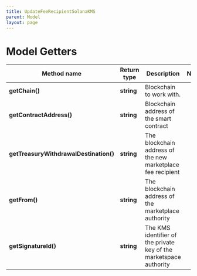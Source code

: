 ```yaml
---
title: UpdateFeeRecipientSolanaKMS
parent: Model
layout: page
---
```


# Model Getters

Method name | Return type | Description | Notes
------------ | ------------- | ------------- | -------------
**getChain()** | **string** | Blockchain to work with. |
**getContractAddress()** | **string** | Blockchain address of the smart contract |
**getTreasuryWithdrawalDestination()** | **string** | The blockchain address of the new marketplace fee recipient |
**getFrom()** | **string** | The blockchain address of the marketplace authority |
**getSignatureId()** | **string** | The KMS identifier of the private key of the marketspace authority |

